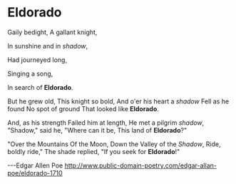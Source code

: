 # Eldorado

Gaily bedight,
A gallant knight,

In sunshine and in _shadow_,

Had journeyed long,

Singing a song,

In search of **Eldorado**.

But he grew old,
This knight so bold,
And o'er his heart a _shadow_
Fell as he found
No spot of ground
That looked like **Eldorado**.

And, as his strength
Failed him at length,
He met a pilgrim _shadow_,
"Shadow," said he,
"Where can it be,
This land of **Eldorado**?"

"Over the Mountains
Of the Moon,
Down the Valley of the _Shadow_,
Ride, boldly ride,"
The shade replied,
"If you seek for **Eldorado**!"

---Edgar Allen Poe 
   http://www.public-domain-poetry.com/edgar-allan-poe/eldorado-1710
